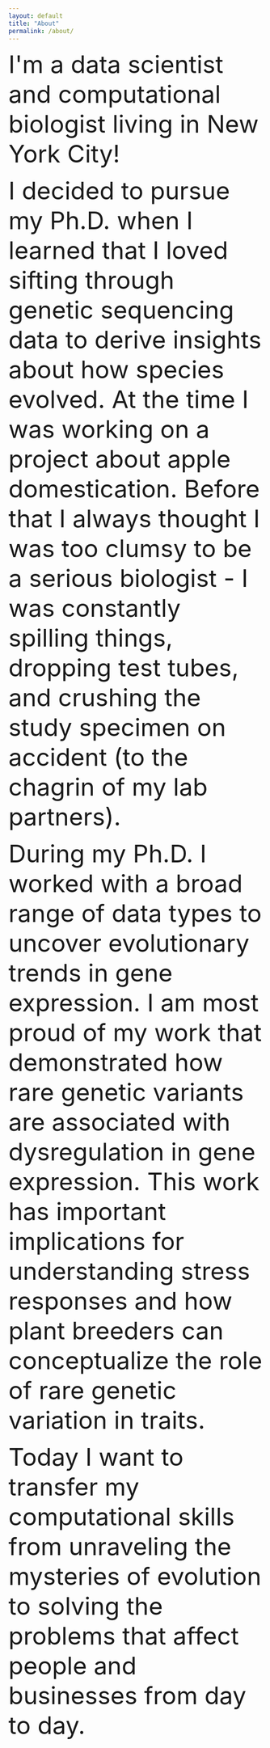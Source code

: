 ```yaml
---
layout: default
title: "About"
permalink: /about/
---
```


<font size="12"> I'm a data scientist and computational biologist living in New York City! </font>

<font size="14"> I decided to pursue my Ph.D. when I learned that I loved sifting through genetic sequencing data to derive insights about how species evolved. At the time I was working on a project about apple domestication. Before that I always thought I was too clumsy to be a serious biologist - I was constantly spilling things, dropping test tubes, and crushing the study specimen on accident (to the chagrin of my lab partners). </font>

<font size="16"> During my Ph.D. I worked with a broad range of data types to uncover evolutionary trends in gene expression. I am most proud of my work that demonstrated how rare genetic variants are associated with dysregulation in gene expression. This work has important implications for understanding stress responses and how plant breeders can conceptualize the role of rare genetic variation in traits. </font>

<font size="20"> Today I want to transfer my computational skills from unraveling the mysteries of evolution to solving the problems that affect people and businesses from day to day.</font>


